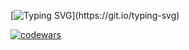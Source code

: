 [![Typing SVG](https://readme-typing-svg.herokuapp.com?color=%2336BCF7&lines=ИТМО+ахахаха+это+что?)](https://git.io/typing-svg)

[![codewars](https://www.codewars.com/users/Steralka/badges/large)](https://www.codewars.com/users/Steralka)
